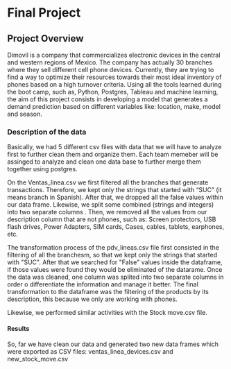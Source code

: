 # Final Project
## Project Overview
Dimovil is a company that commercializes electronic devices in the central and western regions of Mexico. The company has actually 30 branches where they sell different cell phone devices. Currently, they are trying to find a way to optimize their resources towards their most ideal  inventory of phones based on a high turnover criteria.
Using all the tools learned during the boot camp, such as, Python, Postgres, Tableau and machine learning, the aim of this project consists in developing a model that generates a demand prediction based on different variables like: location, make, model and season.  

### Description of the data
Basically, we had 5 different csv files with data that we will have to analyze first to further clean them and organize them.
Each team memeber will be assinged to analyze and clean one data base to further merge them together using postgres.

On the Ventas_linea.csv we first filtered all the branches that generate transactions. Therefore, we kept only the strings that started with “SUC” (it means branch in Spanish).
After that, we dropped all the false values within our data frame. Likewise, we split some combined (strings and integers) into two separate columns .
Then, we removed all the values from our description column that are not phones, such as: Screen protectors, USB flash drives, Power Adapters, SIM cards, Cases, cables, tablets, earphones, etc.

The transformation process of the pdv_lineas.csv file first consisted in the filtering of all the branchesm, so that we kept only the strings that started with "SUC". After that we searched for "False" values inside the dataframe, if those values were found they would be eliminated of the datarame. Once the data was cleaned, one column was splited into two separate columns in order o differentiate the information and manage it better. The final transformation to the dataframe was the filtering of the products by its description, this because we only are working with phones. 

Likewise, we performed similar activities with the Stock move.csv file.

#### Results
So, far we have clean our data and generated two new data frames which were exported as CSV files: ventas_linea_devices.csv and new_stock_move.csv
